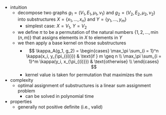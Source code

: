- intuition
	- decompose two graphs $g_1 = (V_1, E_1, \mu_1, \nu_1)$ and $g_2 = (V_2, E_2, \mu_2, \nu_2)$ into substructures $X = \{x_1, \dots, x_n\}$ and $Y = \{y_1, \dots, y_m\}$
		- simplest case: $X = V_1$, $Y = V_2$
	- we define $\pi$ to be a permutation of the natural numbers $\{1, 2, \dots, \min{(n, m)}\}$ that assigns elements in $X$ to elements in $Y$
	- we then apply a base kernel on those substructures
		- $$
		  \kappa_A(g_1, g_2) = \begin{cases}
		  \max_\pi \sum_{i = 1}^n \kappa(x_i, y_{\pi_{(i)}}) & \text{if } m \geq n \\
		  \max_\pi \sum_{i = 1}^m \kappa(y_i, x_{\pi_{(i)}}) & \text{otherwise} \\
		  \end{cases}
		  $$
		- kernel value is taken for permutation that maximizes the sum
- complexity
	- optimal assignment of substructures is a linear sum assignment problem
		- can be solved in polynomial time
- properties
	- generally not positive definite (i.e., valid)